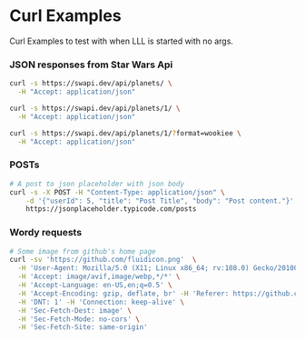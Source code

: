 # Curl Examples

Curl Examples to test with when LLL is started with no args.

### JSON responses from Star Wars Api

```sh
curl -s https://swapi.dev/api/planets/ \
  -H "Accept: application/json"

curl -s https://swapi.dev/api/planets/1/ \
  -H "Accept: application/json"

curl -s https://swapi.dev/api/planets/1/?format=wookiee \
  -H "Accept: application/json"
```

### POSTs

```sh
# A post to json placeholder with json body
curl -s -X POST -H "Content-Type: application/json" \
    -d '{"userId": 5, "title": "Post Title", "body": "Post content."}' \
    https://jsonplaceholder.typicode.com/posts
```

### Wordy requests

```sh
# Some image from github's home page
curl -sv 'https://github.com/fluidicon.png'  \
  -H 'User-Agent: Mozilla/5.0 (X11; Linux x86_64; rv:108.0) Gecko/20100101 Firefox/108.0'  \
  -H 'Accept: image/avif,image/webp,*/*' \
  -H 'Accept-Language: en-US,en;q=0.5' \
  -H 'Accept-Encoding: gzip, deflate, br' -H 'Referer: https://github.com/' \
  -H 'DNT: 1' -H 'Connection: keep-alive' \
  -H 'Sec-Fetch-Dest: image' \
  -H 'Sec-Fetch-Mode: no-cors' \
  -H 'Sec-Fetch-Site: same-origin'
```
